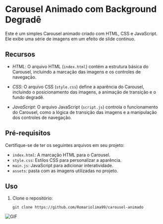 # Carousel Animado com Background Degradê

Este é um simples Carousel animado criado com HTML, CSS e JavaScript. Ele exibe uma série de imagens em um efeito de slide contínuo.

## Recursos

- *HTML*: O arquivo HTML (`index.html`) contém a estrutura básica do Carousel, incluindo a marcação das imagens e os controles de navegação.

- *CSS*: O arquivo CSS (`style.css`) define a aparência do Carousel, incluindo o posicionamento das imagens, a animação de transição e o fundo degradê.

- *JavaScript*: O arquivo JavaScript (`script.js`) controla o funcionamento do Carousel, como a lógica de transição das imagens e a manipulação dos controles de navegação.

## Pré-requisitos

Certifique-se de ter os seguintes arquivos em seu projeto:

- `index.html`: A marcação HTML para o Carousel.
- `style.css`: Estilos CSS para personalizar a aparência.
- `main.js`: JavaScript para adicionar interatividade.
- `assets`: pasta com as imagens utilizadas no projeto.

## Uso

1. Clone o repositório:

   ```shell
   git clone https://github.com/Romariolima99/carousel-animado

<img src="https://i.imgur.com/JTfT3Jf.png" alt="GIF" data-canonical-src="https://i.imgur.com/JTfT3Jf.png" style="max-width: 50%;">
